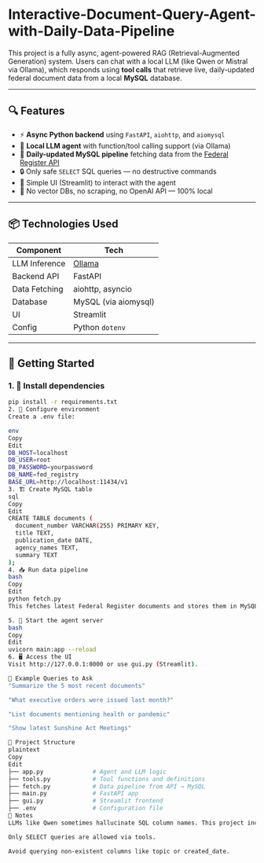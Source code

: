# Interactive-Document-Query-Agent-with-Daily-Data-Pipeline
This project is a fully async, agent-powered RAG (Retrieval-Augmented Generation) system. Users can chat with a local LLM (like Qwen or Mistral via Ollama), which responds using **tool calls** that retrieve live, daily-updated federal document data from a local **MySQL** database.

---

## 🔍 Features

- ⚡ **Async Python backend** using `FastAPI`, `aiohttp`, and `aiomysql`
- 🧠 **Local LLM agent** with function/tool calling support (via Ollama)
- 📅 **Daily-updated MySQL pipeline** fetching data from the [Federal Register API](https://www.federalregister.gov/developers/documentation/api/v1/)
- 🔒 Only safe `SELECT` SQL queries — no destructive commands
- 💬 Simple UI (Streamlit) to interact with the agent
- 🚫 No vector DBs, no scraping, no OpenAI API — 100% local

---

## 📦 Technologies Used

| Component        | Tech                          |
|------------------|-------------------------------|
| LLM Inference    | [Ollama](https://ollama.com/) |
| Backend API      | FastAPI                       |
| Data Fetching    | aiohttp, asyncio              |
| Database         | MySQL (via aiomysql)          |
| UI               | Streamlit                     |
| Config           | Python `dotenv`               |

---

## 🚀 Getting Started

### 1. 🔧 Install dependencies
```bash
pip install -r requirements.txt
2. 📁 Configure environment
Create a .env file:

env
Copy
Edit
DB_HOST=localhost
DB_USER=root
DB_PASSWORD=yourpassword
DB_NAME=fed_registry
BASE_URL=http://localhost:11434/v1
3. 🏗️ Create MySQL table
sql
Copy
Edit
CREATE TABLE documents (
  document_number VARCHAR(255) PRIMARY KEY,
  title TEXT,
  publication_date DATE,
  agency_names TEXT,
  summary TEXT
);
4. 📥 Run data pipeline
bash
Copy
Edit
python fetch.py
This fetches latest Federal Register documents and stores them in MySQL.

5. 🤖 Start the agent server
bash
Copy
Edit
uvicorn main:app --reload
6. 🖥️ Access the UI
Visit http://127.0.0.1:8000 or use gui.py (Streamlit).

💬 Example Queries to Ask
"Summarize the 5 most recent documents"

"What executive orders were issued last month?"

"List documents mentioning health or pandemic"

"Show latest Sunshine Act Meetings"

📁 Project Structure
plaintext
Copy
Edit
├── app.py              # Agent and LLM logic
├── tools.py            # Tool functions and definitions
├── fetch.py            # Data pipeline from API → MySQL
├── main.py             # FastAPI app
├── gui.py              # Streamlit frontend 
├── .env                # Configuration file
📌 Notes
LLMs like Qwen sometimes hallucinate SQL column names. This project includes guardrails to prevent invalid queries.

Only SELECT queries are allowed via tools.

Avoid querying non-existent columns like topic or created_date.



